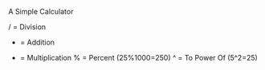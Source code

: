 A Simple Calculator

/ = Division
+ = Addition
* = Multiplication
% = Percent (25%1000=250)
^ = To Power Of (5^2=25)
